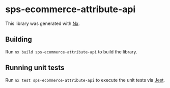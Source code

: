 # sps-ecommerce-attribute-api

This library was generated with [Nx](https://nx.dev).

## Building

Run `nx build sps-ecommerce-attribute-api` to build the library.

## Running unit tests

Run `nx test sps-ecommerce-attribute-api` to execute the unit tests via [Jest](https://jestjs.io).
